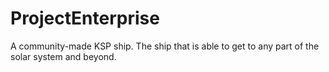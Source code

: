 # ProjectEnterprise
A community-made KSP ship. The ship that is able to get to any part of the solar system and beyond.
